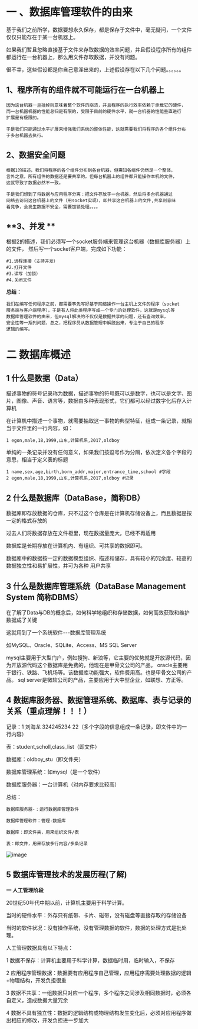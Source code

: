 # 一 、数据库管理软件的由来

基于我们之前所学，数据要想永久保存，都是保存于文件中，毫无疑问，一个文件仅仅只能存在于某一台机器上。

如果我们暂且忽略直接基于文件来存取数据的效率问题，并且假设程序所有的组件都运行在一台机器上，那么用文件存取数据，并没有问题。

很不幸，这些假设都是你自己意淫出来的，上述假设存在以下几个问题。。。。。。


<extoc></extoc>

## **1、程序所有的组件就不可能运行在一台机器上**

```
因为这台机器一旦挂掉则意味着整个软件的崩溃，并且程序的执行效率依赖于承载它的硬件，
而一台机器机器的性能总归是有限的，受限于目前的硬件水平，就一台机器的性能垂直进行
扩展是有极限的。

于是我们只能通过水平扩展来增强我们系统的整体性能，这就需要我们将程序的各个组件分布
于多台机器去执行。
```

## **2、数据安全问题**

```
根据1的描述，我们将程序的各个组件分布到各台机器，但需知各组件仍然是一个整体，
言外之意，所有组件的数据还是要共享的。但每台机器上的组件都只能操作本机的文件，
这就导致了数据必然不一致。

于是我们想到了将数据与应用程序分离：把文件存放于一台机器，然后将多台机器通过
网络去访问这台机器上的文件（用socket实现），即共享这台机器上的文件,共享则意味
着竞争，会发生数据不安全，需要加锁处理。。。。

```

## **3、并发 **

根据2的描述，我们必须写一个socket服务端来管理这台机器（数据库服务器）上的文件，
然后写一个socket客户端，完成如下功能：
```
#1.远程连接（支持并发）
#2.打开文件
#3.读写（加锁）
#4.关闭文件
```

**总结：**

```
我们在编写任何程序之前，都需要事先写好基于网络操作一台主机上文件的程序（socket
服务端与客户端程序），于是有人将此类程序写成一个专门的处理软件，这就是mysql等
数据库管理软件的由来，但mysql解决的不仅仅是数据共享的问题，还有查询效率，
安全性等一系列问题，总之，把程序员从数据管理中解脱出来，专注于自己的程序
逻辑的编写。
```

# 二 数据库概述 

## 1 什么是数据（Data） 

描述事物的符号记录称为数据，描述事物的符号既可以是数字，也可以是文字、图片，图像、声音、语言等，数据由多种表现形式，它们都可以经过数字化后存入计算机

在计算机中描述一个事物，就需要抽取这一事物的典型特征，组成一条记录，就相当于文件里的一行内容，如：

```1 egon,male,18,1999,山东,计算机系,2017,oldboy```

单纯的一条记录并没有任何意义，如果我们按逗号作为分隔，依次定义各个字段的意思，相当于定义表的标题

```
1 name,sex,age,birth,born_addr,major,entrance_time,school #字段
2 egon,male,18,1999,山东,计算机系,2017,oldboy #记录
```

## **2 什么是数据库（DataBase，简称DB）**

数据库即存放数据的仓库，只不过这个仓库是在计算机存储设备上，而且数据是按一定的格式存放的

过去人们将数据存放在文件柜里，现在数据量庞大，已经不再适用

数据库是长期存放在计算机内、有组织、可共享的数据即可。

数据库中的数据按一定的数据模型组织、描述和储存，具有较小的冗余度、较高的数据独立性和易扩展性，并可为各种 用户共享

## **3 什么是数据库管理系统（DataBase Management System 简称DBMS）**

在了解了Data与DB的概念后，如何科学地组织和存储数据，如何高效获取和维护数据成了关键

这就用到了一个系统软件---数据库管理系统

如MySQL、Oracle、SQLite、Access、MS SQL Server

mysql主要用于大型门户，例如搜狗、新浪等，它主要的优势就是开放源代码，因为开放源代码这个数据库是免费的，他现在是甲骨文公司的产品。
oracle主要用于银行、铁路、飞机场等。该数据库功能强大，软件费用高。也是甲骨文公司的产品。
sql server是微软公司的产品，主要应用于大中型企业，如联想、方正等。

## **4 数据库服务器、数据管理系统、数据库、表与记录的关系（重点理解！！！）**

记录：1 刘海龙  324245234 22（多个字段的信息组成一条记录，即文件中的一行内容）

表：student,scholl,class_list（即文件）

数据库：oldboy_stu（即文件夹）

数据库管理系统：如mysql（是一个软件）

数据库服务器：一台计算机（对内存要求比较高）

总结：

    数据库服务器-：运行数据库管理软件

    数据库管理软件：管理-数据库

    数据库：即文件夹，用来组织文件/表

    表：即文件，用来存放多行内容/多条记录
    
![image](http://m.qpic.cn/psb?/V102A2lz4CNKDM/oDY*6RgtDbPp18kATdH9kgPWqmCamCdDuaxIE6J7es4!/b/dJUAAAAAAAAA&bo=wwKtAQAAAAADB08!&rf=viewer_4)

## **5 数据库管理技术的发展历程(了解)**

**一 人工管理阶段**

20世纪50年代中期以前，计算机主要用于科学计算。

当时的硬件水平：外存只有纸带、卡片、磁带，没有磁盘等直接存取的存储设备

当时的软件状况：没有操作系统，没有管理数据的软件，数据的处理方式是批处理。

人工管理数据具有以下特点：

1 数据不保存：计算机主要用于科学计算，数据临时用，临时输入，不保存

2 应用程序管理数据：数据要有应用程序自己管理，应用程序需要处理数据的逻辑+物理结构，开发负担很重

3 数据不共享：一组数据只对应一个程序，多个程序之间涉及相同数据时，必须各自定义，造成数据大量冗余

4 数据不具有独立性：数据的逻辑结构或物理结构发生变化后，必须对应用程序做出相应的修改，开发负担进一步加大
